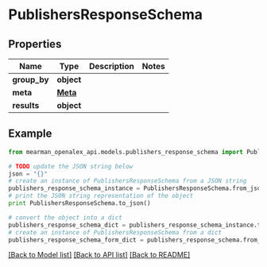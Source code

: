 # PublishersResponseSchema


## Properties

Name | Type | Description | Notes
------------ | ------------- | ------------- | -------------
**group_by** | **object** |  | 
**meta** | [**Meta**](Meta.md) |  | 
**results** | **object** |  | 

## Example

```python
from mearman_openalex_api.models.publishers_response_schema import PublishersResponseSchema

# TODO update the JSON string below
json = "{}"
# create an instance of PublishersResponseSchema from a JSON string
publishers_response_schema_instance = PublishersResponseSchema.from_json(json)
# print the JSON string representation of the object
print PublishersResponseSchema.to_json()

# convert the object into a dict
publishers_response_schema_dict = publishers_response_schema_instance.to_dict()
# create an instance of PublishersResponseSchema from a dict
publishers_response_schema_form_dict = publishers_response_schema.from_dict(publishers_response_schema_dict)
```
[[Back to Model list]](../README.md#documentation-for-models) [[Back to API list]](../README.md#documentation-for-api-endpoints) [[Back to README]](../README.md)


